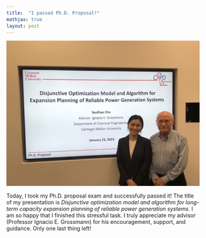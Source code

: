 ```yaml
---
title:  "I passed Ph.D. Proposal!"
mathjax: true
layout: post
---
```


<div align="center">
 <img width="600" heigh="450" src="/assets/proposal.jpg"/>
</div>



Today, I took my Ph.D. proposal exam and successfully passed it! The title of my presentation is *Disjunctive optimization model and algorithm for long-term capacity expansion planning of reliable power generation systems*. I am so happy that I finished this stressful task. I truly appreciate my advisor (Professor Ignacio E. Grossmann) for his encouragement, support, and guidance. Only one last thing left! 


